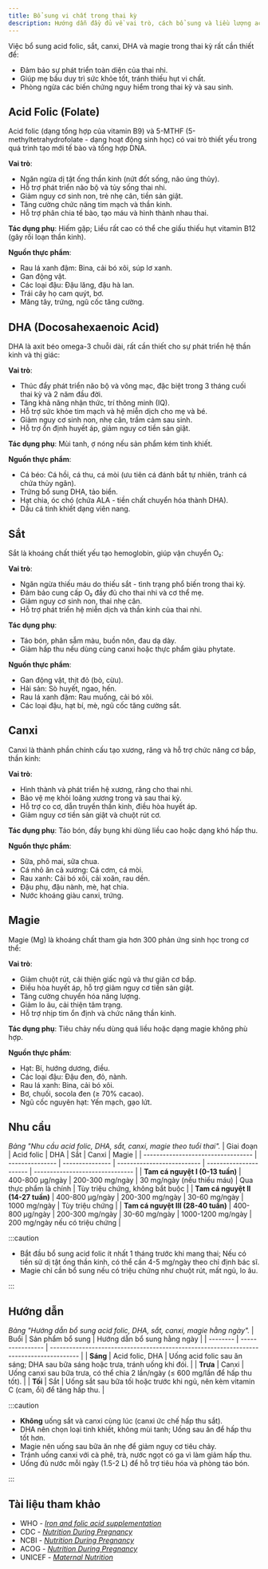 ```yaml
---
title: Bổ sung vi chất trong thai kỳ
description: Hướng dẫn đầy đủ về vai trò, cách bổ sung và liều lượng acid folic, sắt, canxi, DHA, magie cho phụ nữ mang thai.
---
```


Việc bổ sung acid folic, sắt, canxi, DHA và magie trong thai kỳ rất cần thiết để:

- Đảm bảo sự phát triển toàn diện của thai nhi.
- Giúp mẹ bầu duy trì sức khỏe tốt, tránh thiếu hụt vi chất.
- Phòng ngừa các biến chứng nguy hiểm trong thai kỳ và sau sinh.

## Acid Folic (Folate)

Acid folic (dạng tổng hợp của vitamin B9) và 5-MTHF (5-methyltetrahydrofolate - dạng hoạt động sinh học) có vai trò thiết yếu trong quá trình tạo mới tế bào và tổng hợp DNA.

**Vai trò**:

- Ngăn ngừa dị tật ống thần kinh (nứt đốt sống, não úng thủy).
- Hỗ trợ phát triển não bộ và tủy sống thai nhi.
- Giảm nguy cơ sinh non, trẻ nhẹ cân, tiền sản giật.
- Tăng cường chức năng tim mạch và thần kinh.
- Hỗ trợ phân chia tế bào, tạo máu và hình thành nhau thai.

**Tác dụng phụ**: Hiếm gặp; Liều rất cao có thể che giấu thiếu hụt vitamin B12 (gây rối loạn thần kinh).

**Nguồn thực phẩm**:

- Rau lá xanh đậm: Bina, cải bó xôi, súp lơ xanh.
- Gan động vật.
- Các loại đậu: Đậu lăng, đậu hà lan.
- Trái cây họ cam quýt, bơ.
- Măng tây, trứng, ngũ cốc tăng cường.

## DHA (Docosahexaenoic Acid)

DHA là axit béo omega-3 chuỗi dài, rất cần thiết cho sự phát triển hệ thần kinh và thị giác:

**Vai trò**:

- Thúc đẩy phát triển não bộ và võng mạc, đặc biệt trong 3 tháng cuối thai kỳ và 2 năm đầu đời.
- Tăng khả năng nhận thức, trí thông minh (IQ).
- Hỗ trợ sức khỏe tim mạch và hệ miễn dịch cho mẹ và bé.
- Giảm nguy cơ sinh non, nhẹ cân, trầm cảm sau sinh.
- Hỗ trợ ổn định huyết áp, giảm nguy cơ tiền sản giật.

**Tác dụng phụ**: Mùi tanh, ợ nóng nếu sản phẩm kém tinh khiết.

**Nguồn thực phẩm**:

- Cá béo: Cá hồi, cá thu, cá mòi (ưu tiên cá đánh bắt tự nhiên, tránh cá chứa thủy ngân).
- Trứng bổ sung DHA, tảo biển.
- Hạt chia, óc chó (chứa ALA - tiền chất chuyển hóa thành DHA).
- Dầu cá tinh khiết dạng viên nang.

## Sắt

Sắt là khoáng chất thiết yếu tạo hemoglobin, giúp vận chuyển O₂:

**Vai trò**:

- Ngăn ngừa thiếu máu do thiếu sắt - tình trạng phổ biến trong thai kỳ.
- Đảm bảo cung cấp O₂ đầy đủ cho thai nhi và cơ thể mẹ.
- Giảm nguy cơ sinh non, thai nhẹ cân.
- Hỗ trợ phát triển hệ miễn dịch và thần kinh của thai nhi.

**Tác dụng phụ**:

- Táo bón, phân sẫm màu, buồn nôn, đau dạ dày.
- Giảm hấp thu nếu dùng cùng canxi hoặc thực phẩm giàu phytate.

**Nguồn thực phẩm**:

- Gan động vật, thịt đỏ (bò, cừu).
- Hải sản: Sò huyết, ngao, hến.
- Rau lá xanh đậm: Rau muống, cải bó xôi.
- Các loại đậu, hạt bí, mè, ngũ cốc tăng cường sắt.

## Canxi

Canxi là thành phần chính cấu tạo xương, răng và hỗ trợ chức năng cơ bắp, thần kinh:

**Vai trò**:

- Hình thành và phát triển hệ xương, răng cho thai nhi.
- Bảo vệ mẹ khỏi loãng xương trong và sau thai kỳ.
- Hỗ trợ co cơ, dẫn truyền thần kinh, điều hòa huyết áp.
- Giảm nguy cơ tiền sản giật và chuột rút cơ.

**Tác dụng phụ**: Táo bón, đầy bụng khi dùng liều cao hoặc dạng khó hấp thu.

**Nguồn thực phẩm**:

- Sữa, phô mai, sữa chua.
- Cá nhỏ ăn cả xương: Cá cơm, cá mòi.
- Rau xanh: Cải bó xôi, cải xoăn, rau dền.
- Đậu phụ, đậu nành, mè, hạt chia.
- Nước khoáng giàu canxi, trứng.

## Magie

Magie (Mg) là khoáng chất tham gia hơn 300 phản ứng sinh học trong cơ thể:

**Vai trò**:

- Giảm chuột rút, cải thiện giấc ngủ và thư giãn cơ bắp.
- Điều hòa huyết áp, hỗ trợ giảm nguy cơ tiền sản giật.
- Tăng cường chuyển hóa năng lượng.
- Giảm lo âu, cải thiện tâm trạng.
- Hỗ trợ nhịp tim ổn định và chức năng thần kinh.

**Tác dụng phụ**: Tiêu chảy nếu dùng quá liều hoặc dạng magie không phù hợp.

**Nguồn thực phẩm**:

- Hạt: Bí, hướng dương, điều.
- Các loại đậu: Đậu đen, đỏ, nành.
- Rau lá xanh: Bina, cải bó xôi.
- Bơ, chuối, socola đen (≥ 70% cacao).
- Ngũ cốc nguyên hạt: Yến mạch, gạo lứt.

## Nhu cầu

_Bảng "Nhu cầu acid folic, DHA, sắt, canxi, magie theo tuổi thai"._
| Giai đoạn | Acid folic | DHA | Sắt | Canxi | Magie |
| ---------------------------------- | --------------- | --------------- | -------------------------- | ---------------------- | ------------------------------- |
| **Tam cá nguyệt I (0-13 tuần)** | 400-800 µg/ngày | 200-300 mg/ngày | 30 mg/ngày (nếu thiếu máu) | Qua thực phẩm là chính | Tùy triệu chứng, không bắt buộc |
| **Tam cá nguyệt II (14-27 tuần)** | 400-800 µg/ngày | 200-300 mg/ngày | 30-60 mg/ngày | 1000 mg/ngày | Tùy triệu chứng |
| **Tam cá nguyệt III (28-40 tuần)** | 400-800 µg/ngày | 200-300 mg/ngày | 30-60 mg/ngày | 1000-1200 mg/ngày | 200 mg/ngày nếu có triệu chứng |

:::caution

- Bắt đầu bổ sung acid folic ít nhất 1 tháng trước khi mang thai; Nếu có tiền sử dị tật ống thần kinh, có thể cần 4-5 mg/ngày theo chỉ định bác sĩ.
- Magie chỉ cần bổ sung nếu có triệu chứng như chuột rút, mất ngủ, lo âu.

:::

## Hướng dẫn

_Bảng "Hướng dẫn bổ sung acid folic, DHA, sắt, canxi, magie hằng ngày"._
| Buổi | Sản phẩm bổ sung | Hướng dẫn bổ sung hằng ngày |
| -------- | ---------------- | --------------------------------------------------------------------------------------- |
| **Sáng** | Acid folic, DHA | Uống acid folic sau ăn sáng; DHA sau bữa sáng hoặc trưa, tránh uống khi đói. |
| **Trưa** | Canxi | Uống canxi sau bữa trưa, có thể chia 2 lần/ngày (≤ 600 mg/lần để hấp thu tốt). |
| **Tối** | Sắt | Uống sắt sau bữa tối hoặc trước khi ngủ, nên kèm vitamin C (cam, ổi) để tăng hấp thu. |

:::caution

- **Không** uống sắt và canxi cùng lúc (canxi ức chế hấp thu sắt).
- DHA nên chọn loại tinh khiết, không mùi tanh; Uống sau ăn để hấp thu tốt hơn.
- Magie nên uống sau bữa ăn nhẹ để giảm nguy cơ tiêu chảy.
- Tránh uống canxi với cà phê, trà, nước ngọt có ga vì làm giảm hấp thu.
- Uống đủ nước mỗi ngày (1.5-2 L) để hỗ trợ tiêu hóa và phòng táo bón.

:::

## Tài liệu tham khảo

- WHO - [_Iron and folic acid supplementation_](https://www.who.int/nutrition/publications/micronutrients/guidelines/iron_folic_acid_supplementation/en/)
- CDC - [_Nutrition During Pregnancy_](https://www.cdc.gov/nutrition/pregnancy-and-breastfeeding.html)
- NCBI - [_Nutrition During Pregnancy_](https://www.ncbi.nlm.nih.gov/books/NBK217107/)
- ACOG - [_Nutrition During Pregnancy_](https://www.acog.org/womens-health/faqs/nutrition-during-pregnancy)
- UNICEF - [_Maternal Nutrition_](https://www.unicef.org/documents/maternal-nutrition)
